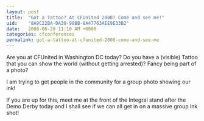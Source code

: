 ```yaml
---
layout: post
title:  "Got a Tattoo? At CFUnited 2008? Come and see me!"
uid:	"8A9C22BA-DA30-98BB-8A47763AEE9E33B2"
date:   2008-06-20 11:10 AM +0000
categories: cfconferences
permalink: got-a-tattoo-at-cfunited-2008-come-and-see-me
---
```

Are you at CFUnited in Washington DC today? Do you have a (visible) Tattoo that you can show the world (without getting arrested)? Fancy being part of a photo?

I am trying to get people in the community for a group photo showing our ink! 

If you are up for this, meet me at the front of the Integral stand after the Demo Derby today and I shall see if we can all get in on a massive group ink shot!